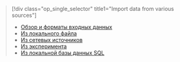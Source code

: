 > [!div class="op_single_selector" title1="Import data from various sources"]
> * [Обзор и форматы входных данных](../articles/machine-learning/studio/import-data.md)
> * [Из локального файла](../articles/machine-learning/studio/import-data-from-local-file.md)
> * [Из сетевых источников](../articles/machine-learning/studio/import-data-from-online-sources.md)
> * [Из эксперимента](../articles/machine-learning/studio/import-data-from-an-experiment.md)
> * [Из локальной базы данных SQL](../articles/machine-learning/studio/use-data-from-an-on-premises-sql-server.md)
>  

